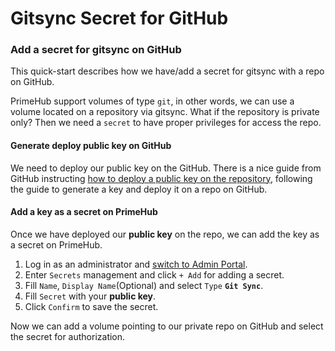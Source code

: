 # Gitsync Secret for GitHub

### Add a secret for gitsync on GitHub

This quick-start describes how we have/add a secret for gitsync with a repo on GitHub.

PrimeHub support volumes of type `git`, in other words, we can use a volume located on a repository via gitsync. What if the repository is private only? Then we need a `secret` to have proper privileges for access the repo.

#### Generate deploy public key on GitHub

We need to deploy our public key on the GitHub. There is a nice guide from GitHub instructing [how to deploy a public key on the repository](https://developer.github.com/v3/guides/managing-deploy-keys/#setup-2), following the guide to generate a key and deploy it on a repo on GitHub.

#### Add a key as a secret on PrimeHub

Once we have deployed our **public key** on the repo, we can add the key as a secret on PrimeHub.

1. Log in as an administrator and [switch to Admin Portal](../admin-portal.md).
2. Enter `Secrets` management and click `+ Add` for adding a secret.
3. Fill `Name`, `Display Name`(Optional) and select `Type` **`Git Sync`**.
4. Fill `Secret` with your **public key**.
5. Click `Confirm` to save the secret.

Now we can add a volume pointing to our private repo on GitHub and select the secret for authorization.
